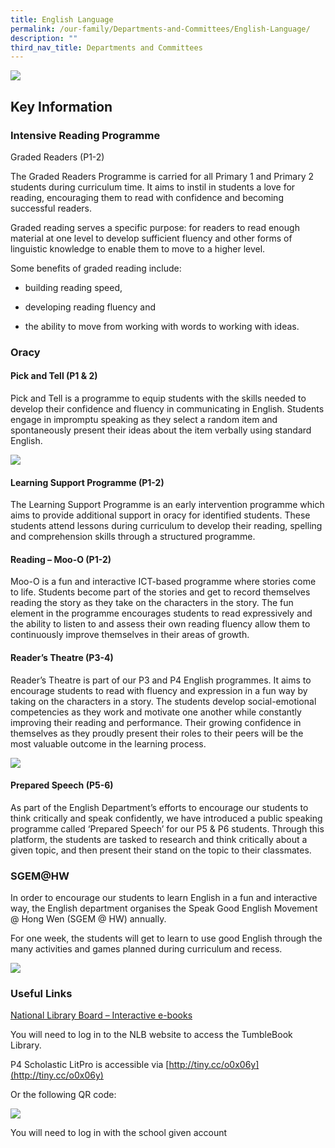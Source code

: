 ```yaml
---
title: English Language
permalink: /our-family/Departments-and-Committees/English-Language/
description: ""
third_nav_title: Departments and Committees
---
```

**![](https://lh3.googleusercontent.com/Gy1ICOMAcq56O06PTnnZbNJ0tjXzGTEu08B4vGlvcHTAUMatoAkXXqpvNaLH9WlC8_nSSkTFsmqexng6mvtFjQC5oLhQ04JR-V0B8odtakk80B2D2DaR3R6TN10Qle13OHH68c_IQU85alrxF_fodYY)**
 
## Key Information   

### Intensive Reading Programme

  

Graded Readers (P1-2)

  

The Graded Readers Programme is carried for all Primary 1 and Primary 2 students during curriculum time. It aims to instil in students a love for reading, encouraging them to read with confidence and becoming successful readers.

Graded reading serves a specific purpose: for readers to read enough material at one level to develop sufficient fluency and other forms of linguistic knowledge to enable them to move to a higher level.

Some benefits of graded reading include:

*   building reading speed,
    
*   developing reading fluency and
    
*   the ability to move from working with words to working with ideas.
    
### Oracy

#### Pick and Tell (P1 & 2)

Pick and Tell is a programme to equip students with the skills needed to develop their confidence and fluency in communicating in English. Students engage in impromptu speaking as they select a random item and spontaneously present their ideas about the item verbally using standard English.

  

  

![](https://lh4.googleusercontent.com/JGD24mwH62rWhdxCqLFQ9tdfoZ1bWi3rVuICg2iJE_zz9wsgMyaEL6PaSfvNVJuolzLTnz-7wCBL5zWTjnS9Nngbs-2IXxBud3BLF0NP5FB5TrVMvD_QiKCJ1S7xpdRr9hQLycREtA9Sa_6G1B6GsSQ)

  

  

#### Learning Support Programme (P1-2)

  

The Learning Support Programme is an early intervention programme which aims to provide additional support in oracy for identified students. These students attend lessons during curriculum to develop their reading, spelling and comprehension skills through a structured programme.

  

  

#### Reading – Moo-O (P1-2)

  

Moo-O is a fun and interactive ICT-based programme where stories come to life. Students become part of the stories and get to record themselves reading the story as they take on the characters in the story. The fun element in the programme encourages students to read expressively and the ability to listen to and assess their own reading fluency allow them to continuously improve themselves in their areas of growth.

#### Reader’s Theatre (P3-4)

Reader’s Theatre is part of our P3 and P4 English programmes. It aims to encourage students to read with fluency and expression in a fun way by taking on the characters in a story. The students develop social-emotional competencies as they work and motivate one another while constantly improving their reading and performance. Their growing confidence in themselves as they proudly present their roles to their peers will be the most valuable outcome in the learning process.

![](https://lh4.googleusercontent.com/Vzk_ldDV0Lr4ndmV0Zq6hhOpPVF51bdXMyj_3WdpoAJw9N3jwR5b-C0WCI16OngC6To3f2fsupFY7-wB2xDoxPp76YXB8YYfhWAuGo0eCtFYgNF4ikbVKsmk9oHOzCA-A9JDOgDsRkBJSNCsTMZc20A)

#### Prepared Speech (P5-6)

  

As part of the English Department’s efforts to encourage our students to think critically and speak confidently, we have introduced a public speaking programme called ‘Prepared Speech’ for our P5 & P6 students. Through this platform, the students are tasked to research and think critically about a given topic, and then present their stand on the topic to their classmates.
 
### SGEM@HW

In order to encourage our students to learn English in a fun and interactive way, the English department organises the Speak Good English Movement @ Hong Wen (SGEM @ HW) annually. 

For one week, the students will get to learn to use good English through the many activities and games planned during curriculum and recess.

![](https://lh4.googleusercontent.com/-tfVBb0IrCXHIdGsgbz3yNWpk8QZHUX6eB8pUeuGqHjgA8gPJuSOU9eVw7nXRm1CGmpducry4Buwft4VHE7tWWC-M3rHUdEEowye4ds1k6MhUff8mP5dlXbruomaoH28yehltuKkSAYjd_WJn1MRegA)

### Useful Links

[National Library Board – Interactive e-books](http://eresources.nlb.gov.sg/browse.aspx?browse_by=For%20Children) 

You will need to log in to the NLB website to access the TumbleBook Library.

  

P4 Scholastic LitPro is accessible via [http://tiny.cc/o0x06y](http://tiny.cc/o0x06y)

Or the following QR code:

![](https://lh3.googleusercontent.com/-bEVgojGiCWNaoQUOSm2nKbdyxnLiD9mUSfg9tXFDDYJpaaYUnB5HU1I6zbPffTSGqAKyCyd00xWhMW1jZqik9sNBcGi6dXkJC75b5nhcUXAD45emWGDSyrcKT2saNqLbHz1PEn7oYmghqiG8LrwrIw)

You will need to log in with the school given account